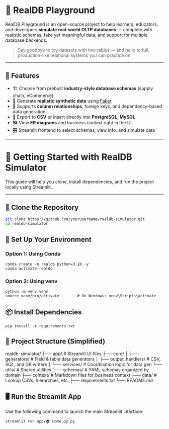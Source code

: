 # 🧪 RealDB Playground

RealDB Playground is an open-source project to help learners, educators, and developers **simulate real-world OLTP databases** — complete with realistic schemas, fake yet meaningful data, and support for multiple database backends.

> Say goodbye to toy datasets with two tables — and hello to full, production-like relational systems you can practice on.

---

## 🚀 Features

- 🏗️ Choose from prebuilt **industry-style database schemas** (supply chain, eCommerce)
- 🤖 Generate **realistic synthetic data** using [Faker](https://faker.readthedocs.io/)
- 🧠 Supports **column relationships**, foreign keys, and dependency-based data generation
- 🧾 Export to **CSV** or insert directly into **PostgreSQL**, **MySQL**
- 🖼️ View **ER diagrams** and business context right in the UI
- 🎛️ Streamlit frontend to select schemas, view info, and simulate data

---

# 🚀 Getting Started with RealDB Simulator

This guide will help you clone, install dependencies, and run the project locally using Streamlit.

---

## 📁 Clone the Repository

```bash
git clone https://github.com/yourusername/realdb-simulator.git
cd realdb-simulator
```

## 🐍 Set Up Your Environment

### Option 1: Using Conda

```
conda create -n realdb python=3.10 -y
conda activate realdb

```

### Option 2: Using venv
```
python -m venv venv
source venv/bin/activate        # On Windows: venv\Scripts\activate

```

## 📦 Install Dependencies
```
pip install -r requirements.txt

```

## 📁 Project Structure (Simplified)
realdb-simulator/
├── app/                     # Streamlit UI files
├── core/
│   ├── generators/          # Field & table data generators
│   ├── output_handlers/     # CSV, SQL, and DB writers
│   └── services/            # Coordination logic for data gen
└── utils/                   # Shared utilities
├── schemas/                 # YAML schemas organized by domain
├── context/                 # Markdown files for business context
├── data/                    # Lookup CSVs, hierarchies, etc.
├── requirements.txt
└── README.md

## 🖥️ Run the Streamlit App
Use the following command to launch the main Streamlit interface:
```
streamlit run app/🏠 Home.py.py

```